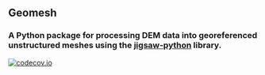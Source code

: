 ## Geomesh
### A Python package for processing DEM data into georeferenced unstructured meshes using the [jigsaw-python](https://github.com/dengwirda/jigsaw-python) library.

[![codecov.io](https://codecov.io/github/jreniel/geomesh/coverage.svg?branch=master)](https://codecov.io/github/jreniel/geomesh?branch=master)